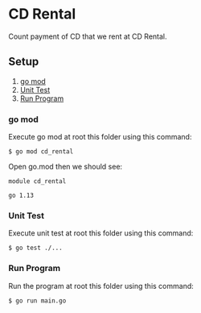 # CD Rental
Count payment of CD that we rent at CD Rental.

## Setup
1. [go mod](#go-mod)
2. [Unit Test](#unit-test)
3. [Run Program](#run-program)

### go mod
Execute go mod at root this folder using this command:
```
$ go mod cd_rental
```
Open go.mod then we should see:
```
module cd_rental

go 1.13
```

### Unit Test
Execute unit test at root this folder using this command:
```
$ go test ./...
```

### Run Program
Run the program at root this folder using this command:
```
$ go run main.go
```

